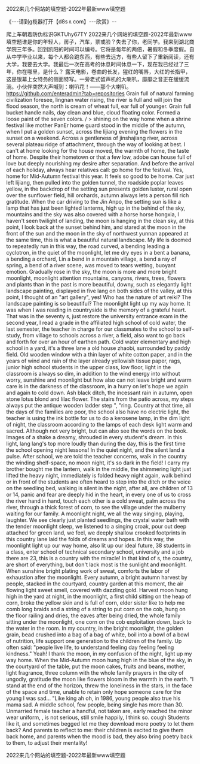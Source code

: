 2022来几个网站的填空题-2022年最新www填空题

《---请到g榄器打开【d8s⒏com】---欣赏》--

爬上车朝着防伪标识GKTUhy67TY
2022来几个网站的填空题-2022年最新www填空题谁是你的年轻人，房子，汽车，票或脸？失去了你，老同学。我来到湖北商学院三年多。回到凯阳的时间可以编号。它将是每年的两倍，暑假和冬季度假。自从中学毕业以来，每个人都会跑东西，有些去远方，有些人留下了重新阅读，还有大学，我要去大学。我最后一次在高考的休息时间休息一下，现在我已经过了三年，你在哪里，是什么？
露天电影，卷曲的长发，猩红的嘴唇，大红的长指甲，这是银幕上女特务的侧面特写。一旁老式留声机的大喇叭，靡靡之音正在缓缓流淌。小伙伴突然大声喊到：喇叭花！——那个大喇叭。
https://github.com/enteradmin?tab=repositories
Grain full of natural farming civilization foresee, lingnan water rising, the river is full and will join the flood season, the north is cream of wheat full, ear full of younger.
Grain full bucket handle nails, day clean and blue, cloud floating color.
Formed a loose paint of the seven colors.
/ > shining on the way home when a shrine festival like mother PanEr home guard stood in the middle of the autumn, when I put a golden sunset, across the lijiang evening the flowers in the sunset on a weekend.
Across a gentleness of jinshajiang river, across several plateau ridge of attachment, through the way of looking at best.
I can't at home looking for the house moved, the warmth of home, the taste of home.
Despite their hometown or that a few low, adobe can house full of love but deeply nourishing my desire after separation.
And before the arrival of each holiday, always hear relatives call: go home for the festival.
Yes, home for Mid-Autumn festival this year.
It feels so good to be home.
Car just left lijiang, then pulled into the golden tunnel, the roadside poplar leaves yellow, in the backdrop of the setting sun presents golden luster, rural open over the sunflower field, hill orchards, autumn always lets a person fill rich gratitude.
When the car driving to the Jin Anpo, the setting sun is like a lamp that has just been lighted lanterns, high up in the behind of the sky, mountains and the sky was also covered with a horse horse hongxia, I haven't seen twilight of landing, the moon is hanging in the clean sky, at this point, I look back at the sunset behind him, and stared at the moon in the front of the sun and the moon in the sky of northwest yunnan appeared at the same time, this is what a beautiful natural landscape.
My life is doomed to repeatedly run in this way, the road curved, a bending leading a cyclotron, in the quiet of the moonlight, let me dry eyes in a bent a banana, a bending a orchard, Lin a bend in a mountain village, a bend a ray of spring, a bend of a river scene, was moved to tears wetting, buoyant emotion.
Gradually rose in the sky, the moon is more and more bright moonlight, moonlight attention mountains, canyons, rivers, trees, flowers and plants than in the past is more beautiful, downy, such as elegantly light landscape painting, displayed in five lang on both sides of the valley, at this point, I thought of an "art gallery", yes!
Who has the nature of art reiki?
The landscape painting is so beautiful?
The moonlight light up my way home.
It was when I was reading in countryside is the memory of a grateful heart.
That was in the seventy s, just restore the university entrance exam in the second year, I read a grade in the affiliated high school of cold water, the last semester, the teacher in charge for our classmates to the school to self-study, from village to schools across a river, a field, also want to go back and forth for over an hour of earthen path.
Cold water elementary and high school in a yard, it's a three lane a old house zhaobi, surrounded by paddy field.
Old wooden window with a thin layer of white cotton paper, and in the years of wind and rain of the layer already yellowish tissue paper, rags, junior high school students in the upper class, low floor, light in the classroom is always so dim, in addition to the wind energy into without worry, sunshine and moonlight but how also can not leave bright and warm care is in the darkness of the classroom, in a hurry on let's hope we again and again to cold down.
Ash black ditch, the incessant rain in autumn, open stone lotus blond and lilac flower.
The stairs from the patio across, my steps always put the antique wooden ladder step ", "ring.
Country at that time, all the days of the families are poor, the school also have no electric light, the teacher is using the ink bottle for us to do a kerosene lamp, in the dim light of night, the classroom according to the lamps of each desk light warm and sacred.
Although not very bright, but can also see the words on the book.
Images of a shake a dreamy, shrouded in every student's dream.
In this light, lang lang's top more loudly than during the day, this is the first time the school opening night lessons!
In the quiet night, and the silent land a pulse.
After school, we are told the teacher concerns, walk in the country the winding shelf-space, no moon night, it's so dark in the field!
I carry my brother bought me the lantern, walk in the middle, the shimmering light just lifted the heavy night, immediately is folded heavy night again, walk behind or in front of the students are often heard to step into the ditch or the voice on the seedling bed, walking is silent in the night, after all, are children of 13 or 14, panic and fear are deeply hid in the heart, in every one of us to cross the river hand in hand, touch each other is a cold sweat, palm across the river, through a thick forest of corn, to see the village under the mulberry waiting for our family.
A moonlight night, we all the way singing, playing, laughter.
We see clearly just planted seedlings, the crystal water bath with the tender moonlight sleep, we listened to a singing croak, pour out deep attached for green land, we feel, we deeply shallow crooked footprints in this country lane laid the folds of dreams and hopes.
In this way, the moonlight light up our way home, also lit up our ideal future, 38 students in a class, enter school of technical secondary school, university and a job there are 23, this is a country with the miracle!
In that kind of s, the country, are short of everything, but don't lack most is the sunlight and moonlight.
When sunshine bright plating work of sweat, comforts the labor of exhaustion after the moonlight.
Every autumn, a bright autumn harvest by people, stacked in the courtyard, country garden at this moment, the air flowing light sweet smell, covered with dazzling gold.
Harvest moon hung high in the yard at night, in the moonlight, a first child sitting on the heap of corn, broke the yellow skin and is full of corn, elder sister like to help me comb long braids and a string of a string to put corn on the cob, hung on the floor railing and dries, the eaves after being dried, the whole family sitting under the moonlight, one corn on the cob exploitation down, back to the water in the room.
In my country, in the bright moonlight, the golden grain, bead crushed into a bag of a bag of white, boil into a bowl of a bowl of nutrition, life support one generation to the children of the family.
Up often said: "people live life, to understand feeling day feeling feeling kindness."
Yeah!
I thank the moon, in my confusion of the night, light up my way home.
When the Mid-Autumn moon hung high in the blue of the sky, in the courtyard of the table, put the moon cakes, fruits and beans, mother, light fragrance, three column with the whole family prayers in the city of ungodly, gratitude the moon like flowers bloom in the warmth in the earth.
"I stand at the end of the horizon, threw the loneliness in the stars, in the face of the space and time, unable to retain only hope someone care for the young I was sad...
"Like king ah oh, in 1986, young people also true his mama sad.
A middle school, few people, being single has more than 30.
Unmarried female teacher a handful, not taken are, early reached the minor wear uniform,
, is not serious, still smile happily, I think so.
cough
Students like it, and sometimes begged let me they download more poetry to let them back?
And parents to reflect to me: their children is excited to give them back home, and parents when the mood is bad, they also bring poetry back to them, to adjust their mentality!




2022来几个网站的填空题-2022年最新www填空题
